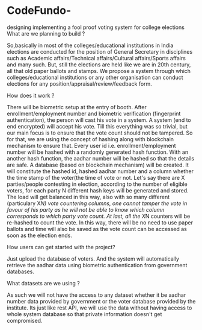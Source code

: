 # CodeFundo-
designing implementing a fool proof voting system for college elections
What are we planning to build ?

So,basically in most of the colleges/educational institutions in India elections are conducted for the position of 
General Secretary in disciplines such as Academic affairs/Technical affairs/Cultural affairs/Sports affairs and many such. But, 
still the elections are held like we are in 20th century, all that old paper ballots and stamps. We propose a system through
which colleges/educational institutions or any other organisation can conduct elections for any position/appraisal/review/feedback form.

How does it work ?

There will be biometric setup at the entry of booth. After enrollment/employment number and biometric verification (fingerprint authentication),
the person will cast his vote in a system. A system (end to end encrypted) will accept his vote. Till this everything was so trivial, but 
our main focus is to ensure that the vote count should not be tampered. So for that, we are using the concept of hashing along with blockchain
mechanism to ensure that. Every user id i.e. enrollment/employment number will be hashed with a randomly generated hash function.
With an another hash function, the aadhar number will be hashed so that the details are safe. A database (based on blockchain mechanism) 
will be created. It will constitute the hashed id, hashed aadhar number and a column whether the time stamp of the voter(the time of vote or not. Let's say there are
X parties/people contesting in election, according to the number of eligible voters, for each party N different hash keys will be generated and stored.
The load will get balanced in this way, also with so many different (particulary X*N) vote countering columns, one cannot tamper the vote in favour of
his party as he will not be able to know which column corresponds to which party vote count. At last, all the X*N counters will be re-hashed to count the vote.
In this way, there will be no need to use paper ballots and time will also be saved as the vote count can be accessed as soon as the election ends.

How users can get started with the project?

Just upload the database of voters. And the system will automatically retrieve the aadhar data using biometric authentication from government databases.

What datasets are we using ? 

As such we will not have the access to any dataset whether it be aadhar number data provided by government or the voter database provided by the institute.
Its just like rest API, we will use the data without having access to whole system database so that private information doesn't get compromised.


